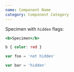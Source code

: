 ```yaml
---
name: Component Name
category: Component Category
---
```


Specimen with `hidden` flags:

```specimen.html
<b>Specimen</b>
```

```specimen.css hidden foo
b { color: red }
```

```specimen.js bar not-hidden
var foo = 'not hidden'
```

```specimen.js foo hidden bar
var bar = 'hidden'
```